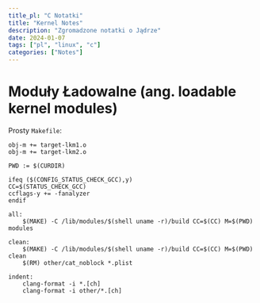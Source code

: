 ```yaml
---
title_pl: "C Notatki"
title: "Kernel Notes"
description: "Zgromadzone notatki o Jądrze"
date: 2024-01-07
tags: ["pl", "linux", "c"]
categories: ["Notes"]
---
```


# Moduły Ładowalne (ang. loadable kernel modules)

Prosty `Makefile`:

```make
obj-m += target-lkm1.o
obj-m += target-lkm2.o

PWD := $(CURDIR)

ifeq ($(CONFIG_STATUS_CHECK_GCC),y)
CC=$(STATUS_CHECK_GCC)
ccflags-y += -fanalyzer
endif

all:
	$(MAKE) -C /lib/modules/$(shell uname -r)/build CC=$(CC) M=$(PWD) modules

clean:
	$(MAKE) -C /lib/modules/$(shell uname -r)/build CC=$(CC) M=$(PWD) clean
	$(RM) other/cat_noblock *.plist

indent:
	clang-format -i *.[ch]
	clang-format -i other/*.[ch]
```
